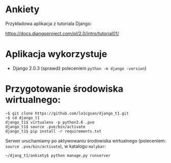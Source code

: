 # Ankiety

Przykładowa aplikacja z tutoriala Django:

https://docs.djangoproject.com/pl/2.0/intro/tutorial01/


# Aplikacja wykorzystuje

- Django 2.0.3 (sprawdź poleceniem `python -m django -version`)

# Przygotowanie środowiska wirtualnego:
    
    ~$ git clone https://github.com/lo1cgsan/django_t1.git
    ~$ cd django_t1
    django_t1$ virtualenv -p python3.6 .pve
    django_t1$ source .pve/bin/activate
    django_t1$ pip install -r requirements.txt

Serwer uruchamiamy po aktywowaniu środowiska wirtualnego
(poleceniem: `source .pve/bin/activate`), w katalogu `malybar`:

    ~/djang_t1/ankiety$ python manage.py runserver
